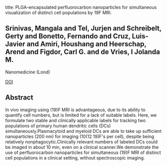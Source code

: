 title: PLGA-encapsulated perfluorocarbon nanoparticles for simultaneous visualization of distinct cell populations by 19F MRI.

## Srinivas, Mangala and Tel, Jurjen and Schreibelt, Gerty and Bonetto, Fernando and Cruz, Luis-Javier and Amiri, Houshang and Heerschap, Arend and Figdor, Carl G. and de Vries, I Jolanda M.
Nanomedicine (Lond)

<a href="https://doi.org/10.2217/NNM.15.76">DOI</a>

## Abstract
In vivo imaging using (19)F MRI is advantageous, due to its ability to quantify cell numbers, but is limited for a lack of suitable labels. Here, we formulate two stable and clinically applicable labels for tracking two populations of primary human dendritic cells (DCs) simultaneously.Plasmacytoid and myeloid DCs are able to take up sufficient nanoparticles (200 nm) for imaging (10(12 19)F's per cell), despite being relatively nonphagocytic.Clinically relevant numbers of labeled DCs could be imaged in about 10 min, even on a clinical scanner.We demonstrate the use of perfluorocarbon nanoparticles for simultaneous (19)F MRI of distinct cell populations in a clinical setting, without spectroscopic imaging.

